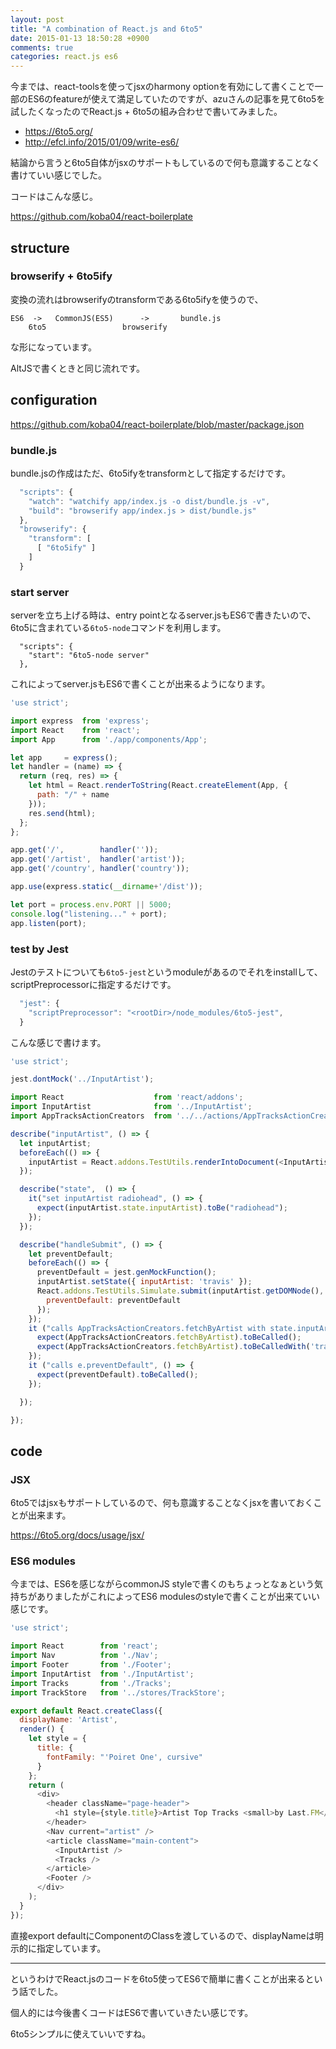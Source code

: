 ```yaml
---
layout: post
title: "A combination of React.js and 6to5"
date: 2015-01-13 18:50:28 +0900
comments: true
categories: react.js es6
---
```


今までは、react-toolsを使ってjsxのharmony optionを有効にして書くことで一部のES6のfeatureが使えて満足していたのですが、azuさんの記事を見て6to5を試したくなったのでReact.js + 6to5の組み合わせで書いてみました。

* https://6to5.org/
* http://efcl.info/2015/01/09/write-es6/


結論から言うと6to5自体がjsxのサポートもしているので何も意識することなく書けていい感じでした。

コードはこんな感じ。

https://github.com/koba04/react-boilerplate

<!-- more -->

## structure


### browserify + 6to5ify

変換の流れはbrowserifyのtransformである6to5ifyを使うので、

```
ES6  ->   CommonJS(ES5)      ->       bundle.js
    6to5                 browserify
```

な形になっています。

AltJSで書くときと同じ流れです。


## configuration

https://github.com/koba04/react-boilerplate/blob/master/package.json


### bundle.js

bundle.jsの作成はただ、6to5ifyをtransformとして指定するだけです。

```js
  "scripts": {
    "watch": "watchify app/index.js -o dist/bundle.js -v",
    "build": "browserify app/index.js > dist/bundle.js"
  },
  "browserify": {
    "transform": [
      [ "6to5ify" ]
    ]
  }
```


### start server

serverを立ち上げる時は、entry pointとなるserver.jsもES6で書きたいので、6to5に含まれている`6to5-node`コマンドを利用します。

```
  "scripts": {
    "start": "6to5-node server"
  },
```

これによってserver.jsもES6で書くことが出来るようになります。

```js
'use strict';

import express  from 'express';
import React    from 'react';
import App      from './app/components/App';

let app     = express();
let handler = (name) => {
  return (req, res) => {
    let html = React.renderToString(React.createElement(App, {
      path: "/" + name
    }));
    res.send(html);
  };
};

app.get('/',        handler(''));
app.get('/artist',  handler('artist'));
app.get('/country', handler('country'));

app.use(express.static(__dirname+'/dist'));

let port = process.env.PORT || 5000;
console.log("listening..." + port);
app.listen(port);
```


### test by Jest

Jestのテストについても`6to5-jest`というmoduleがあるのでそれをinstallして、scriptPreprocessorに指定するだけです。

```js
  "jest": {
    "scriptPreprocessor": "<rootDir>/node_modules/6to5-jest",
  }
```

こんな感じで書けます。

```js
'use strict';

jest.dontMock('../InputArtist');

import React                    from 'react/addons';
import InputArtist              from '../InputArtist';
import AppTracksActionCreators  from '../../actions/AppTracksActionCreators';

describe("inputArtist", () => {
  let inputArtist;
  beforeEach(() => {
    inputArtist = React.addons.TestUtils.renderIntoDocument(<InputArtist />);
  });

  describe("state",  () => {
    it("set inputArtist radiohead", () => {
      expect(inputArtist.state.inputArtist).toBe("radiohead");
    });
  });

  describe("handleSubmit", () => {
    let preventDefault;
    beforeEach(() => {
      preventDefault = jest.genMockFunction();
      inputArtist.setState({ inputArtist: 'travis' });
      React.addons.TestUtils.Simulate.submit(inputArtist.getDOMNode(), {
        preventDefault: preventDefault
      });
    });
    it ("calls AppTracksActionCreators.fetchByArtist with state.inputArtist", () => {
      expect(AppTracksActionCreators.fetchByArtist).toBeCalled();
      expect(AppTracksActionCreators.fetchByArtist).toBeCalledWith('travis');
    });
    it ("calls e.preventDefault", () => {
      expect(preventDefault).toBeCalled();
    });

  });

});
```


## code


### JSX

6to5ではjsxもサポートしているので、何も意識することなくjsxを書いておくことが出来ます。

https://6to5.org/docs/usage/jsx/


### ES6 modules

今までは、ES6を感じながらcommonJS styleで書くのもちょっとなぁという気持ちがありましたがこれによってES6 modulesのstyleで書くことが出来ていい感じです。

```js
'use strict';

import React        from 'react';
import Nav          from './Nav';
import Footer       from './Footer';
import InputArtist  from './InputArtist';
import Tracks       from './Tracks';
import TrackStore   from '../stores/TrackStore';

export default React.createClass({
  displayName: 'Artist',
  render() {
    let style = {
      title: {
        fontFamily: "'Poiret One', cursive"
      }
    };
    return (
      <div>
        <header className="page-header">
          <h1 style={style.title}>Artist Top Tracks <small>by Last.FM</small></h1>
        </header>
        <Nav current="artist" />
        <article className="main-content">
          <InputArtist />
          <Tracks />
        </article>
        <Footer />
      </div>
    );
  }
});
```

直接export defaultにComponentのClassを渡しているので、displayNameは明示的に指定しています。

------------

というわけでReact.jsのコードを6to5使ってES6で簡単に書くことが出来るという話でした。

個人的には今後書くコードはES6で書いていきたい感じです。

6to5シンプルに使えていいですね。
